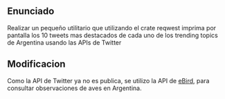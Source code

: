 ## Enunciado

Realizar un pequeño utilitario que utilizando el crate reqwest imprima por pantalla los 10 tweets mas destacados de cada uno de los trending topics de Argentina usando las APIs de Twitter

## Modificacion

Como la API de Twitter ya no es publica, se utilizo la API de [eBird](https://documenter.getpostman.com/view/664302/S1ENwy59#intro), para consultar observaciones de aves en Argentina.

